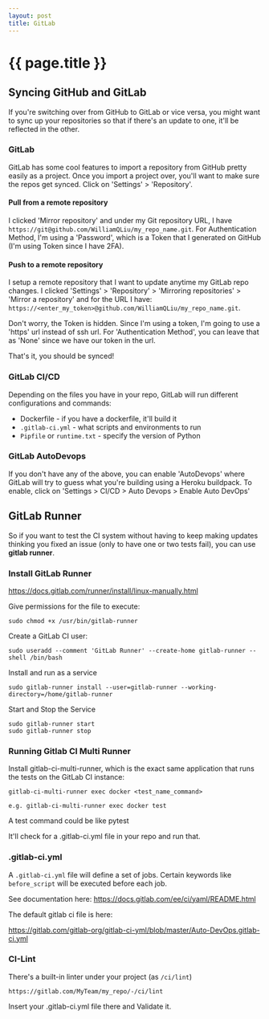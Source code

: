 ```yaml
---
layout: post
title: GitLab
---
```



# {{ page.title }}


## Syncing GitHub and GitLab

If you're switching over from GitHub to GitLab or vice versa, you might want to sync up your repositories so that
if there's an update to one, it'll be reflected in the other.

### GitLab

GitLab has some cool features to import a repository from GitHub pretty easily as a project. Once you import a project
over, you'll want to make sure the repos get synced. Click on 'Settings' > 'Repository'.

#### Pull from a remote repository

I clicked 'Mirror repository' and under my Git repository URL, I have 
`https://git@github.com/WilliamQLiu/my_repo_name.git`. For Authentication Method, I'm using a 'Password', which
is a Token that I generated on GitHub (I'm using Token since I have 2FA).

#### Push to a remote repository

I setup a remote repository that I want to update anytime my GitLab repo changes.
I clicked 'Settings' > 'Repository' > 'Mirroring repositories' > 'Mirror a repository' and for the URL I have:
`https://<enter_my_token>@github.com/WilliamQLiu/my_repo_name.git`.

Don't worry, the Token is hidden. Since I'm using a token, I'm going to use a 'https' url instead of ssh url.
For 'Authentication Method', you can leave that as 'None' since we have our token in the url.

That's it, you should be synced!

### GitLab CI/CD

Depending on the files you have in your repo, GitLab will run different configurations and commands:

* Dockerfile - if you have a dockerfile, it'll build it
* `.gitlab-ci.yml` - what scripts and environments to run
* `Pipfile` or `runtime.txt` - specify the version of Python

### GitLab AutoDevops

If you don't have any of the above, you can enable 'AutoDevops' where GitLab will try to guess what you're building
using a Heroku buildpack. To enable, click on 'Settings > CI/CD > Auto Devops > Enable Auto DevOps'

## GitLab Runner

So if you want to test the CI system without having to keep making updates thinking you fixed an issue (only to have 
one or two tests fail), you can use __gitlab runner__.

### Install GitLab Runner

https://docs.gitlab.com/runner/install/linux-manually.html

Give permissions for the file to execute:

    sudo chmod +x /usr/bin/gitlab-runner

Create a GitLab CI user:

    sudo useradd --comment 'GitLab Runner' --create-home gitlab-runner --shell /bin/bash

Install and run as a service

    sudo gitlab-runner install --user=gitlab-runner --working-directory=/home/gitlab-runner

Start and Stop the Service

    sudo gitlab-runner start
    sudo gitlab-runner stop

### Running Gitlab CI Multi Runner

Install gitlab-ci-multi-runner, which is the exact same application that runs the tests on the GitLab CI instance:

    gitlab-ci-multi-runner exec docker <test_name_command>

    e.g. gitlab-ci-multi-runner exec docker test

A test command could be like pytest

It'll check for a .gitlab-ci.yml file in your repo and run that.

### .gitlab-ci.yml

A `.gitlab-ci.yml` file will define a set of jobs. Certain keywords like `before_script` will be executed before
each job.

See documentation here: https://docs.gitlab.com/ee/ci/yaml/README.html

The default gitlab ci file is here:

https://gitlab.com/gitlab-org/gitlab-ci-yml/blob/master/Auto-DevOps.gitlab-ci.yml

### CI-Lint

There's a built-in linter under your project (as `/ci/lint`)

    https://gitlab.com/MyTeam/my_repo/-/ci/lint

Insert your .gitlab-ci.yml file there and Validate it.

